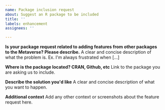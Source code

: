 ```yaml
---
name: Package inclusion request
about: Suggest an R package to be included
title: ''
labels: enhancement
assignees: ''

---
```


**Is your package request related to adding features from other packages to the Metaverse? Please describe.**
A clear and concise description of what the problem is. Ex. I'm always frustrated when [...]

**Where is the package located? CRAN, Github, etc**
Link to the package you are asking us to include.

**Describe the solution you'd like**
A clear and concise description of what you want to happen.

**Additional context**
Add any other context or screenshots about the feature request here.
